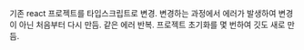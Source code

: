 기존 react 프로젝트를 타입스크립트로 변경.
변경하는 과정에서 에러가 발생하여 변경이 아닌 처음부터 다시 만듬.
같은 에러 반복.
프로젝트 초기화를 몇 번하여 깃도 새로 만듬.
